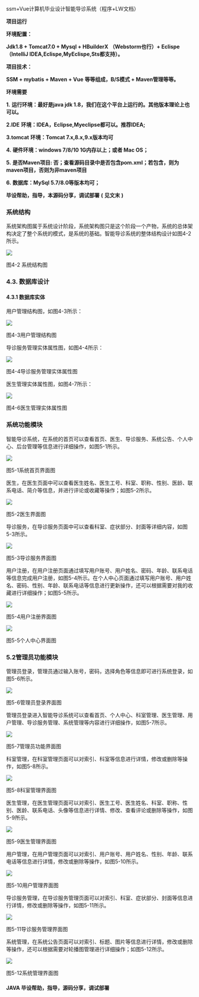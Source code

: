 ssm+Vue计算机毕业设计智能导诊系统（程序+LW文档）

**项目运行**

**环境配置：**

**Jdk1.8 + Tomcat7.0 + Mysql + HBuilderX** **（Webstorm也行）+ Eclispe（IntelliJ
IDEA,Eclispe,MyEclispe,Sts都支持）。**

**项目技术：**

**SSM + mybatis + Maven + Vue** **等等组成，B/S模式 + Maven管理等等。**

**环境需要**

**1.** **运行环境：最好是java jdk 1.8，我们在这个平台上运行的。其他版本理论上也可以。**

**2.IDE** **环境：IDEA，Eclipse,Myeclipse都可以。推荐IDEA;**

**3.tomcat** **环境：Tomcat 7.x,8.x,9.x版本均可**

**4.** **硬件环境：windows 7/8/10 1G内存以上；或者 Mac OS；**

**5.** **是否Maven项目: 否；查看源码目录中是否包含pom.xml；若包含，则为maven项目，否则为非maven项目**

**6.** **数据库：MySql 5.7/8.0等版本均可；**

**毕设帮助，指导，本源码分享，调试部署** **(** **见文末** **)**

### 系统结构

系统架构图属于系统设计阶段，系统架构图只是这个阶段一个产物，系统的总体架构决定了整个系统的模式，是系统的基础。智能导诊系统的整体结构设计如图4-2所示。

![](./res/52c981e4059344fc9147eda49a9daae5.png)

图4-2 系统结构图

### 4.3. 数据库设计

#### 4.3.1 数据库实体

用户管理结构图，如图4-3所示：

![](./res/43d1a484edac4806b64301b7cf22e137.png)

图4-3用户管理结构图

导诊服务管理实体属性图，如图4-4所示：

![](./res/4c54d5c8380b4fd8ba8c12374f5c2de8.png)

图4-4导诊服务管理实体属性图

医生管理实体属性图，如图4-7所示：

![](./res/b3b66fd9627e472faf14acca6563e7b3.png)

图4-6医生管理实体属性图

### 系统功能模块

智能导诊系统，在系统的首页可以查看首页、医生、导诊服务、系统公告、个人中心、后台管理等信息进行详细操作，如图5-1所示。

![](./res/ca8daf3170a3414593ffd12c15e1b62e.png)

图5-1系统首页界面图

医生，在医生页面中可以查看医生姓名、医生工号、科室、职称、性别、医龄、联系电话、简介等信息，并进行评论或收藏等操作；如图5-2所示。

![](./res/f933fb430b5e46f3b4bd9858f82fa4e8.png)

图5-2医生界面图

导诊服务，在导诊服务页面中可以查看科室、症状部分、封面等详细内容，如图5-3所示。

![](./res/8ca94a81741f4bd08819b360438e0ec7.png)

图5-3导诊服务界面图

用户注册，在用户注册页面通过填写用户账号、用户姓名、密码、年龄、联系电话等信息完成用户注册，如图5-4所示。在个人中心页面通过填写用户账号、用户姓名、密码、性别、年龄、联系电话等信息进行更新操作，还可以根据需要对我的收藏进行详细操作；如图5-5所示。

![](./res/54440c53aab34343a187267fea771429.png)

图5-4用户注册界面图

![](./res/56d18f31e7044a42ab44ae30ed07f009.png)

图5-5个人中心界面图

### 5.2管理员功能模块

管理员登录，管理员通过输入账号，密码，选择角色等信息即可进行系统登录，如图5-6所示。

![](./res/65f58967b8aa47fc81615cce174af27c.png)

图5-6管理员登录界面图

管理员登录进入智能导诊系统可以查看首页、个人中心、科室管理、医生管理、用户管理、导诊服务管理、系统管理等内容进行详细操作，如图5-7所示。

![](./res/4f44566d7cce45668bea003d37f2c14f.png)

图5-7管理员功能界面图

科室管理，在科室管理页面可以对索引、科室等信息进行详情，修改或删除等操作，如图5-8所示。

![](./res/a40e785f355c40c9bcd2ddfd81234f90.png)

图5-8科室管理界面图

医生管理，在医生管理页面可以对索引、医生工号、医生姓名、科室、职称、性别、医龄、联系电话、头像等信息进行详情、修改、查看评论或删除等操作，如图5-9所示。

![](./res/f1d0d3b059d24b7db988c581a0e08a07.png)

图5-9医生管理界面图

用户管理，在用户管理页面可以对索引、用户账号、用户姓名、性别、年龄、联系电话等信息进行详情，修改或删除等操作，如图5-10所示。

![](./res/f820dd96c1c842d69dae1aa853f49132.png)

图5-10用户管理界面图

导诊服务管理，在导诊服务管理页面可以对索引、科室、症状部分、封面等信息进行详情，修改或删除等操作，如图5-11所示。

![](./res/a50b1370685a49e7af7ad314e8b2ac73.png)

图5-11导诊服务管理界面图

系统管理，在系统公告页面可以对索引、标题、图片等信息进行详情，修改或删除等操作，还可以根据需要对轮播图管理进行详细操作；如图5-12所示。

![](./res/9d6cbdd91c3746ccad3397ab673a21a9.png)

图5-12系统管理界面图

#### **JAVA** **毕设帮助，指导，源码分享，调试部署**

